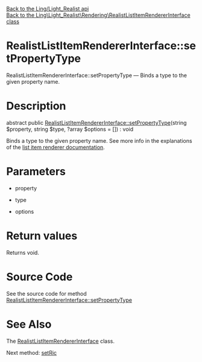 [Back to the Ling/Light_Realist api](https://github.com/lingtalfi/Light_Realist/blob/master/doc/api/Ling/Light_Realist.md)<br>
[Back to the Ling\Light_Realist\Rendering\RealistListItemRendererInterface class](https://github.com/lingtalfi/Light_Realist/blob/master/doc/api/Ling/Light_Realist/Rendering/RealistListItemRendererInterface.md)


RealistListItemRendererInterface::setPropertyType
================



RealistListItemRendererInterface::setPropertyType — Binds a type to the given property name.




Description
================


abstract public [RealistListItemRendererInterface::setPropertyType](https://github.com/lingtalfi/Light_Realist/blob/master/doc/api/Ling/Light_Realist/Rendering/RealistListItemRendererInterface/setPropertyType.md)(string $property, string $type, ?array $options = []) : void




Binds a type to the given property name.
See more info in the explanations of the [list item renderer documentation](https://github.com/lingtalfi/Light_Realist/blob/master/doc/pages/list-item-renderer.md).




Parameters
================


- property

    

- type

    

- options

    


Return values
================

Returns void.








Source Code
===========
See the source code for method [RealistListItemRendererInterface::setPropertyType](https://github.com/lingtalfi/Light_Realist/blob/master/Rendering/RealistListItemRendererInterface.php#L23-L23)


See Also
================

The [RealistListItemRendererInterface](https://github.com/lingtalfi/Light_Realist/blob/master/doc/api/Ling/Light_Realist/Rendering/RealistListItemRendererInterface.md) class.

Next method: [setRic](https://github.com/lingtalfi/Light_Realist/blob/master/doc/api/Ling/Light_Realist/Rendering/RealistListItemRendererInterface/setRic.md)<br>


